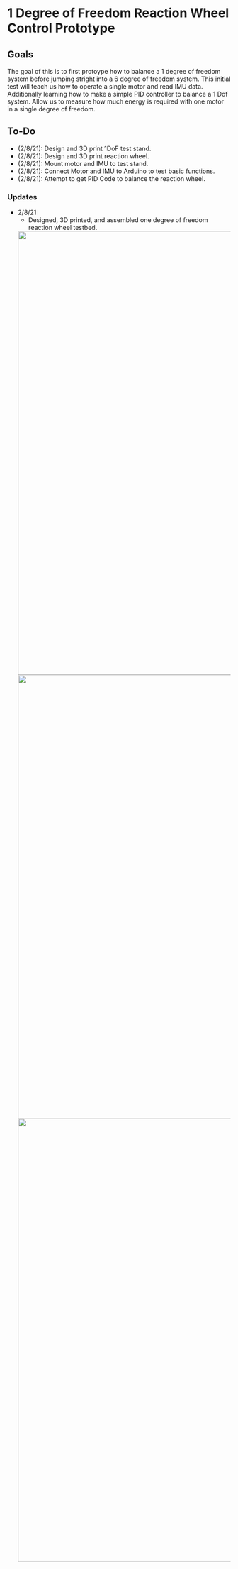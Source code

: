 # 1 Degree of Freedom Reaction Wheel Control Prototype

## Goals
The goal of this is to first protoype how to balance a 1 degree of freedom system before jumping stright into a 6 degree of freedom system. This initial test will teach us how to operate a single motor and read IMU data. Additionally learning how to make a simple PID controller to balance a 1 Dof system. Allow us to measure how much energy is required with one motor in a single degree of freedom. 

## To-Do
- (2/8/21): Design and 3D print 1DoF test stand.
- (2/8/21): Design and 3D print reaction wheel.
- (2/8/21): Mount motor and IMU to test stand.
- (2/8/21): Connect Motor and IMU to Arduino to test basic functions.
- (2/8/21): Attempt to get PID Code to balance the reaction wheel. 


### Updates 

- 2/8/21
    - Designed, 3D printed, and assembled one degree of freedom reaction wheel testbed.
    <img src="https://github.com/dylanballback/CubeSat_Attitude_Control/blob/main/Images/front_1DoF_testbed_V1.JPG" width="1000" >
    <img src="https://github.com/dylanballback/CubeSat_Attitude_Control/blob/main/Images/side_1DoF_testbed_V1.JPG" width="1000" >
    <img src="https://github.com/dylanballback/CubeSat_Attitude_Control/blob/main/Images/back_1DoF_testbed_V1.JPG" width="1000" >
    
